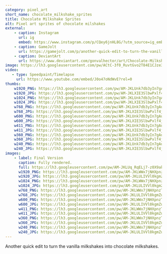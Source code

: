 ```yaml
---
category: pixel_art
short_name: chocolate_milkshake_sprites
title: Chocolate Milkshake Sprites
alt: Pixel art sprites of chocolate milshakes
external:
    - caption: Instagram
      url: ig
      embed: https://www.instagram.com/p/CQey6jnHL8G/?utm_source=ig_embed&amp;utm_campaign=loading
    - caption: GameJolt
      url: https://gamejolt.com/p/another-quick-edit-to-turn-the-vanilla-milkshakes-into-chocolate-mi-jmcf4eq6
    - caption: DeviantArt
      url: https://www.deviantart.com/gonvalhector/art/Chocolate-Milkshakes-883573806
image: https://lh3.googleusercontent.com/pw/ACtC-3f0_RuvtGvo2T84E1CJze3scYlNWTjRdLXHnE1kualvUWm2rYveuEQyqpvUtMsAfRiIw_5ITLmPMdyvTXWD23iNn3zUlic-ARzOwP6yFKUo2lRWKqrG3INWGZe7Z184G-M7M-5BjwtGXNdTneS5v8hz=w1200-h630-no?authuser=0
video:
   - type: Speedpaint/Timelapse
     url: https://www.youtube.com/embed/J0o47oNdWvE?rel=0
thumbs:
    w1920_PNG: https://lh3.googleusercontent.com/pw/AM-JKLUnk7db3yIn7gAuW-CGVCZ_8AvxIlCfc6xoqIAgfBArNH0nVhqXpNRJdiuD3GvkAiOUhVjbrKQ_KdbO4GB3Eq264CWiKVpxIK5ObcBCnhBfFbBcS3UgQ4Q6sjlTP4KpUo4NYLlC3cKCE1MS7O8rNuYO=w355
    w1920_JPG: https://lh3.googleusercontent.com/pw/AM-JKLXIE3SlbwPxlf4jGvSEq3y1DoW-w_mqGe4wVKQ1ip931fiumF3jzx1TLvBaTrdVoHWlcTzkKKorDPFEQJVRrIXheeEcvE8YYpeYnutTE1OoIeo0Wn8zHGgxPTUYhpgT0yvrorJe3ScohxDuRlWgCEQL=w355
    w1024_PNG: https://lh3.googleusercontent.com/pw/AM-JKLUnk7db3yIn7gAuW-CGVCZ_8AvxIlCfc6xoqIAgfBArNH0nVhqXpNRJdiuD3GvkAiOUhVjbrKQ_KdbO4GB3Eq264CWiKVpxIK5ObcBCnhBfFbBcS3UgQ4Q6sjlTP4KpUo4NYLlC3cKCE1MS7O8rNuYO=w284
    w1024_JPG: https://lh3.googleusercontent.com/pw/AM-JKLXIE3SlbwPxlf4jGvSEq3y1DoW-w_mqGe4wVKQ1ip931fiumF3jzx1TLvBaTrdVoHWlcTzkKKorDPFEQJVRrIXheeEcvE8YYpeYnutTE1OoIeo0Wn8zHGgxPTUYhpgT0yvrorJe3ScohxDuRlWgCEQL=w284
    w768_PNG: https://lh3.googleusercontent.com/pw/AM-JKLUnk7db3yIn7gAuW-CGVCZ_8AvxIlCfc6xoqIAgfBArNH0nVhqXpNRJdiuD3GvkAiOUhVjbrKQ_KdbO4GB3Eq264CWiKVpxIK5ObcBCnhBfFbBcS3UgQ4Q6sjlTP4KpUo4NYLlC3cKCE1MS7O8rNuYO=w213
    w768_JPG: https://lh3.googleusercontent.com/pw/AM-JKLXIE3SlbwPxlf4jGvSEq3y1DoW-w_mqGe4wVKQ1ip931fiumF3jzx1TLvBaTrdVoHWlcTzkKKorDPFEQJVRrIXheeEcvE8YYpeYnutTE1OoIeo0Wn8zHGgxPTUYhpgT0yvrorJe3ScohxDuRlWgCEQL=w213
    w600_PNG: https://lh3.googleusercontent.com/pw/AM-JKLUnk7db3yIn7gAuW-CGVCZ_8AvxIlCfc6xoqIAgfBArNH0nVhqXpNRJdiuD3GvkAiOUhVjbrKQ_KdbO4GB3Eq264CWiKVpxIK5ObcBCnhBfFbBcS3UgQ4Q6sjlTP4KpUo4NYLlC3cKCE1MS7O8rNuYO=w166
    w600_JPG: https://lh3.googleusercontent.com/pw/AM-JKLXIE3SlbwPxlf4jGvSEq3y1DoW-w_mqGe4wVKQ1ip931fiumF3jzx1TLvBaTrdVoHWlcTzkKKorDPFEQJVRrIXheeEcvE8YYpeYnutTE1OoIeo0Wn8zHGgxPTUYhpgT0yvrorJe3ScohxDuRlWgCEQL=w166
    w411_PNG: https://lh3.googleusercontent.com/pw/AM-JKLUnk7db3yIn7gAuW-CGVCZ_8AvxIlCfc6xoqIAgfBArNH0nVhqXpNRJdiuD3GvkAiOUhVjbrKQ_KdbO4GB3Eq264CWiKVpxIK5ObcBCnhBfFbBcS3UgQ4Q6sjlTP4KpUo4NYLlC3cKCE1MS7O8rNuYO=w114
    w411_JPG: https://lh3.googleusercontent.com/pw/AM-JKLXIE3SlbwPxlf4jGvSEq3y1DoW-w_mqGe4wVKQ1ip931fiumF3jzx1TLvBaTrdVoHWlcTzkKKorDPFEQJVRrIXheeEcvE8YYpeYnutTE1OoIeo0Wn8zHGgxPTUYhpgT0yvrorJe3ScohxDuRlWgCEQL=w114
    w360_PNG: https://lh3.googleusercontent.com/pw/AM-JKLUnk7db3yIn7gAuW-CGVCZ_8AvxIlCfc6xoqIAgfBArNH0nVhqXpNRJdiuD3GvkAiOUhVjbrKQ_KdbO4GB3Eq264CWiKVpxIK5ObcBCnhBfFbBcS3UgQ4Q6sjlTP4KpUo4NYLlC3cKCE1MS7O8rNuYO=w100
    w360_JPG: https://lh3.googleusercontent.com/pw/AM-JKLXIE3SlbwPxlf4jGvSEq3y1DoW-w_mqGe4wVKQ1ip931fiumF3jzx1TLvBaTrdVoHWlcTzkKKorDPFEQJVRrIXheeEcvE8YYpeYnutTE1OoIeo0Wn8zHGgxPTUYhpgT0yvrorJe3ScohxDuRlWgCEQL=w100
    w240_PNG: https://lh3.googleusercontent.com/pw/AM-JKLUnk7db3yIn7gAuW-CGVCZ_8AvxIlCfc6xoqIAgfBArNH0nVhqXpNRJdiuD3GvkAiOUhVjbrKQ_KdbO4GB3Eq264CWiKVpxIK5ObcBCnhBfFbBcS3UgQ4Q6sjlTP4KpUo4NYLlC3cKCE1MS7O8rNuYO=w66
    w240_JPG: https://lh3.googleusercontent.com/pw/AM-JKLXIE3SlbwPxlf4jGvSEq3y1DoW-w_mqGe4wVKQ1ip931fiumF3jzx1TLvBaTrdVoHWlcTzkKKorDPFEQJVRrIXheeEcvE8YYpeYnutTE1OoIeo0Wn8zHGgxPTUYhpgT0yvrorJe3ScohxDuRlWgCEQL=w66
images:
    - label: Final Version
      caption: Fully rendered.
      full: https://lh3.googleusercontent.com/pw/AM-JKLUq_RqELj7-z0X9akBtUeoJoU_JkZjIcQRwoEX8FI68ICrsPUKzHlj_u7vC6CKvTC12kWcvM90roUD3Uzem_QPrexGPGi0P4xM_I7GWxOiZXffGNCMTd8xT0_XZdoXs5ZudMxZ2XoWSbNs1qkIWt7IV=w1080
      w1920_PNG: https://lh3.googleusercontent.com/pw/AM-JKLWWx7jNHXpnzTcY19pZPTkLNBJMY3dmcMDrWOcDeUQiUMQKs2Kisk-mlot2kE6xIWnwJQ-kNfJWUwIucSxGJUjTUbklkLrkEZRICdoSveUmfUWmRWk3QYaxDjdXU7_fZIyZdueSd8IolHKyUTRTJ0uE=w850
      w1920_JPG: https://lh3.googleusercontent.com/pw/AM-JKLULIVVl0kgmZurAaJY6dCMTrWL68AVYwUukKI4SkWoHJXgdI-4q5hMLjOH76AkpvREI5jpk_r1xuh4LjbxSSLEDPAcMK1ovLSIZB_1T1z2oQ38mKoGTf4k5Jh_3HOOUf5fE7r0kGz1Hu9yJ0U1780pd=w850
      w1024_PNG: https://lh3.googleusercontent.com/pw/AM-JKLWWx7jNHXpnzTcY19pZPTkLNBJMY3dmcMDrWOcDeUQiUMQKs2Kisk-mlot2kE6xIWnwJQ-kNfJWUwIucSxGJUjTUbklkLrkEZRICdoSveUmfUWmRWk3QYaxDjdXU7_fZIyZdueSd8IolHKyUTRTJ0uE=w711
      w1024_JPG: https://lh3.googleusercontent.com/pw/AM-JKLULIVVl0kgmZurAaJY6dCMTrWL68AVYwUukKI4SkWoHJXgdI-4q5hMLjOH76AkpvREI5jpk_r1xuh4LjbxSSLEDPAcMK1ovLSIZB_1T1z2oQ38mKoGTf4k5Jh_3HOOUf5fE7r0kGz1Hu9yJ0U1780pd=w711
      w768_PNG: https://lh3.googleusercontent.com/pw/AM-JKLWWx7jNHXpnzTcY19pZPTkLNBJMY3dmcMDrWOcDeUQiUMQKs2Kisk-mlot2kE6xIWnwJQ-kNfJWUwIucSxGJUjTUbklkLrkEZRICdoSveUmfUWmRWk3QYaxDjdXU7_fZIyZdueSd8IolHKyUTRTJ0uE=w533
      w768_JPG: https://lh3.googleusercontent.com/pw/AM-JKLULIVVl0kgmZurAaJY6dCMTrWL68AVYwUukKI4SkWoHJXgdI-4q5hMLjOH76AkpvREI5jpk_r1xuh4LjbxSSLEDPAcMK1ovLSIZB_1T1z2oQ38mKoGTf4k5Jh_3HOOUf5fE7r0kGz1Hu9yJ0U1780pd=w533
      w600_PNG: https://lh3.googleusercontent.com/pw/AM-JKLWWx7jNHXpnzTcY19pZPTkLNBJMY3dmcMDrWOcDeUQiUMQKs2Kisk-mlot2kE6xIWnwJQ-kNfJWUwIucSxGJUjTUbklkLrkEZRICdoSveUmfUWmRWk3QYaxDjdXU7_fZIyZdueSd8IolHKyUTRTJ0uE=w416
      w600_JPG: https://lh3.googleusercontent.com/pw/AM-JKLULIVVl0kgmZurAaJY6dCMTrWL68AVYwUukKI4SkWoHJXgdI-4q5hMLjOH76AkpvREI5jpk_r1xuh4LjbxSSLEDPAcMK1ovLSIZB_1T1z2oQ38mKoGTf4k5Jh_3HOOUf5fE7r0kGz1Hu9yJ0U1780pd=w416
      w411_PNG: https://lh3.googleusercontent.com/pw/AM-JKLWWx7jNHXpnzTcY19pZPTkLNBJMY3dmcMDrWOcDeUQiUMQKs2Kisk-mlot2kE6xIWnwJQ-kNfJWUwIucSxGJUjTUbklkLrkEZRICdoSveUmfUWmRWk3QYaxDjdXU7_fZIyZdueSd8IolHKyUTRTJ0uE=w285
      w411_JPG: https://lh3.googleusercontent.com/pw/AM-JKLULIVVl0kgmZurAaJY6dCMTrWL68AVYwUukKI4SkWoHJXgdI-4q5hMLjOH76AkpvREI5jpk_r1xuh4LjbxSSLEDPAcMK1ovLSIZB_1T1z2oQ38mKoGTf4k5Jh_3HOOUf5fE7r0kGz1Hu9yJ0U1780pd=w285
      w360_PNG: https://lh3.googleusercontent.com/pw/AM-JKLWWx7jNHXpnzTcY19pZPTkLNBJMY3dmcMDrWOcDeUQiUMQKs2Kisk-mlot2kE6xIWnwJQ-kNfJWUwIucSxGJUjTUbklkLrkEZRICdoSveUmfUWmRWk3QYaxDjdXU7_fZIyZdueSd8IolHKyUTRTJ0uE=w250
      w360_JPG: https://lh3.googleusercontent.com/pw/AM-JKLULIVVl0kgmZurAaJY6dCMTrWL68AVYwUukKI4SkWoHJXgdI-4q5hMLjOH76AkpvREI5jpk_r1xuh4LjbxSSLEDPAcMK1ovLSIZB_1T1z2oQ38mKoGTf4k5Jh_3HOOUf5fE7r0kGz1Hu9yJ0U1780pd=w250
      w240_PNG: https://lh3.googleusercontent.com/pw/AM-JKLWWx7jNHXpnzTcY19pZPTkLNBJMY3dmcMDrWOcDeUQiUMQKs2Kisk-mlot2kE6xIWnwJQ-kNfJWUwIucSxGJUjTUbklkLrkEZRICdoSveUmfUWmRWk3QYaxDjdXU7_fZIyZdueSd8IolHKyUTRTJ0uE=w166
      w240_JPG: https://lh3.googleusercontent.com/pw/AM-JKLULIVVl0kgmZurAaJY6dCMTrWL68AVYwUukKI4SkWoHJXgdI-4q5hMLjOH76AkpvREI5jpk_r1xuh4LjbxSSLEDPAcMK1ovLSIZB_1T1z2oQ38mKoGTf4k5Jh_3HOOUf5fE7r0kGz1Hu9yJ0U1780pd=w166
---
```


Another quick edit to turn the vanilla milkshakes into chocolate milkshakes.
